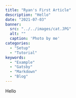 ```yaml
---
title: "Ryan's First Article"
description: "Hello"
date: "2021-07-03"
banner:
  src: "../../images/cat.JPG"
  alt: ""
  caption: 'Photo by me'
categories:
  - "Setup"
  - "Tutorial"
keywords:
  - "Example"
  - "Gatsby"
  - "Markdown"
  - "Blog"
---
```


Hello